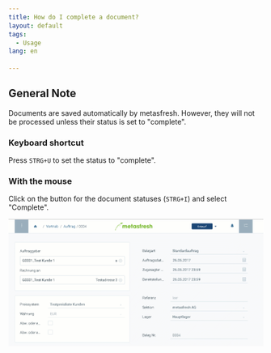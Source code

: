 ```yaml
---
title: How do I complete a document?
layout: default
tags:
  - Usage
lang: en

---
```

## General Note
Documents are saved automatically by metasfresh. However, they will not be processed unless their status is set to "complete".

### Keyboard shortcut
Press `STRG+U` to set the status to "complete".

### With the mouse

Click on the button for the document statuses (`STRG+I`) and select "Complete".


![](../DE/assets/belegfertig.gif)
